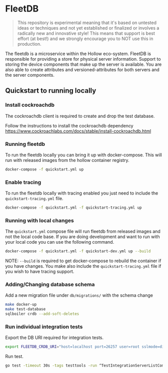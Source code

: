 # FleetDB

> This repository is experimental meaning that it's based on untested ideas or techniques and not yet established or finalized or involves a radically new and innovative style!
> This means that support is best effort (at best!) and we strongly encourage you to NOT use this in production.

The fleetdb is a microservice within the Hollow eco-system. FleetDB is responsible for providing a store for physical server information. Support to storing the device components that make up the server is available. You are also able to create attributes and versioned-attributes for both servers and the server components.

## Quickstart to running locally

### Install cockroachdb

The cockroachdb client is required to create and drop the test database.

Follow the instructions to install the cockroachdb dependency https://www.cockroachlabs.com/docs/stable/install-cockroachdb.html

### Running fleetdb

To run the fleetdb locally you can bring it up with docker-compose. This will run with released images from the hollow container registry.

```bash
docker-compose -f quickstart.yml up
```
### Enable tracing

To run the fleetdb locally with tracing enabled you just need to include the `quickstart-tracing.yml` file.

```bash
docker-compose -f quickstart.yml -f quickstart-tracing.yml up
```

### Running with local changes

The `quickstart.yml` compose file will run fleetdb from released images and not the local code base. If you are doing development and want to run with your local code you can use the following command.

```bash
docker-compose -f quickstart.yml -f quickstart-dev.yml up --build
```

NOTE: `--build` is required to get docker-compose to rebuild the container if you have changes. You make also include the `quickstart-tracing.yml` file if you wish to have tracing support.


### Adding/Changing database schema

Add a new migration file under `db/migrations/` with the schema change

```bash
make docker-up
make test-database
sqlboiler crdb --add-soft-deletes
```

### Run individual integration tests

Export the DB URI required for integration tests.

```bash
export FLEETDB_CRDB_URI="host=localhost port=26257 user=root sslmode=disable dbname=fleetdb_test"
```

Run test.

```bash
go test -timeout 30s -tags testtools -run ^TestIntegrationServerListComponents$ go.hollow.sh/fleetdb/pkg/api/v1 -v
```
